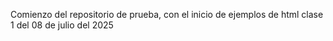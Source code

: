 Comienzo del repositorio de prueba, con el inicio de ejemplos de html clase 1 del 08  de julio del 2025